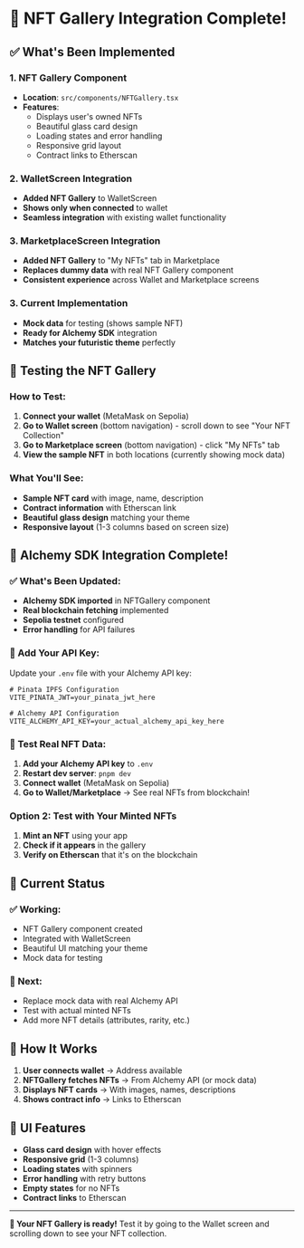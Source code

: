 # 🎨 NFT Gallery Integration Complete!

## ✅ What's Been Implemented

### **1. NFT Gallery Component**
- **Location**: `src/components/NFTGallery.tsx`
- **Features**: 
  - Displays user's owned NFTs
  - Beautiful glass card design
  - Loading states and error handling
  - Responsive grid layout
  - Contract links to Etherscan

### **2. WalletScreen Integration**
- **Added NFT Gallery** to WalletScreen
- **Shows only when connected** to wallet
- **Seamless integration** with existing wallet functionality

### **3. MarketplaceScreen Integration**
- **Added NFT Gallery** to "My NFTs" tab in Marketplace
- **Replaces dummy data** with real NFT Gallery component
- **Consistent experience** across Wallet and Marketplace screens

### **3. Current Implementation**
- **Mock data** for testing (shows sample NFT)
- **Ready for Alchemy SDK** integration
- **Matches your futuristic theme** perfectly

## 🧪 **Testing the NFT Gallery**

### **How to Test:**
1. **Connect your wallet** (MetaMask on Sepolia)
2. **Go to Wallet screen** (bottom navigation) - scroll down to see "Your NFT Collection"
3. **Go to Marketplace screen** (bottom navigation) - click "My NFTs" tab
4. **View the sample NFT** in both locations (currently showing mock data)

### **What You'll See:**
- **Sample NFT card** with image, name, description
- **Contract information** with Etherscan link
- **Beautiful glass design** matching your theme
- **Responsive layout** (1-3 columns based on screen size)

## 🚀 **Alchemy SDK Integration Complete!**

### **✅ What's Been Updated:**
- **Alchemy SDK imported** in NFTGallery component
- **Real blockchain fetching** implemented
- **Sepolia testnet** configured
- **Error handling** for API failures

### **🔑 Add Your API Key:**
Update your `.env` file with your Alchemy API key:
```env
# Pinata IPFS Configuration
VITE_PINATA_JWT=your_pinata_jwt_here

# Alchemy API Configuration  
VITE_ALCHEMY_API_KEY=your_actual_alchemy_api_key_here
```

### **🧪 Test Real NFT Data:**
1. **Add your Alchemy API key** to `.env`
2. **Restart dev server**: `pnpm dev`
3. **Connect wallet** (MetaMask on Sepolia)
4. **Go to Wallet/Marketplace** → See real NFTs from blockchain!

### **Option 2: Test with Your Minted NFTs**
1. **Mint an NFT** using your app
2. **Check if it appears** in the gallery
3. **Verify on Etherscan** that it's on the blockchain

## 🎯 **Current Status**

### **✅ Working:**
- NFT Gallery component created
- Integrated with WalletScreen
- Beautiful UI matching your theme
- Mock data for testing

### **🔄 Next:**
- Replace mock data with real Alchemy API
- Test with actual minted NFTs
- Add more NFT details (attributes, rarity, etc.)

## 🧠 **How It Works**

1. **User connects wallet** → Address available
2. **NFTGallery fetches NFTs** → From Alchemy API (or mock data)
3. **Displays NFT cards** → With images, names, descriptions
4. **Shows contract info** → Links to Etherscan

## 🎨 **UI Features**

- **Glass card design** with hover effects
- **Responsive grid** (1-3 columns)
- **Loading states** with spinners
- **Error handling** with retry buttons
- **Empty states** for no NFTs
- **Contract links** to Etherscan

---

**🎉 Your NFT Gallery is ready!** Test it by going to the Wallet screen and scrolling down to see your NFT collection.
